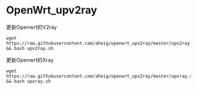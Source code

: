 # OpenWrt_upv2ray

更新Openwrt的V2ray
```
wget https://raw.githubusercontent.com/aheig/openwrt_upv2ray/master/upv2ray.sh && bash upv2ray.sh
```
更新Openwrt的Xray
```
wget https://raw.githubusercontent.com/aheig/openwrt_upv2ray/master/upxray.sh && bash upxray.sh
```
